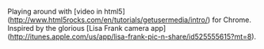 Playing around with [video in html5] (http://www.html5rocks.com/en/tutorials/getusermedia/intro/) for Chrome. Inspired by the glorious [Lisa Frank camera app] (http://itunes.apple.com/us/app/lisa-frank-pic-n-share/id525555615?mt=8).
